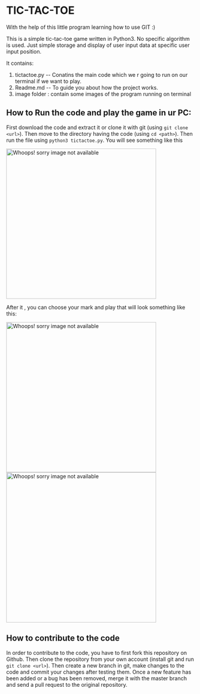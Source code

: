 # TIC-TAC-TOE
With the help of this little program learning how to use GIT :)

This is a simple tic-tac-toe game written in Python3. No specific algorithm is used. Just 
simple storage and display of user input data at specific user input position. 

It contains:
1) tictactoe.py -- Conatins the main code which we r going to run on our terminal if we want to play.
2) Readme.md -- To guide you about how the project works.
3) image folder : contain some images of the program running on terminal

## How to Run the code and play the game in ur PC:
First download the code and extract it or clone it with git (using `git clone <url>`). Then move to the directory
having the code (using `cd <path>`). Then run the file using `python3 tictactoe.py`. You will see something like this

<img alt="Whoops! sorry image not available" height=400 src="/home/muskiii/TIC-TAC-TOE/gm.png">

After it , you can choose your mark and play that will look something like this:

<img alt="Whoops! sorry image not available" height=400 src="/home/muskiii/TIC-TAC-TOE/gm1.png">
<img alt="Whoops! sorry image not available" height=400 src="/home/muskiii/TIC-TAC-TOE/gm2.png">



## How to contribute to the code
In order to contribute to the code, you have to first fork this repository
on Github. Then clone the repository from your own account (install git and
run `git clone <url>`). Then create a new branch in git, make changes to the
code and commit your changes after testing them. Once a new feature has been
added or a bug has been removed, merge it with the master branch and send a
pull request to the original repository.



